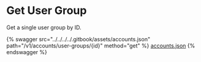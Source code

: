# Get User Group

Get a single user group by ID.

{% swagger src="../../../../.gitbook/assets/accounts.json" path="/v1/accounts/user-groups/{id}" method="get" %}
[accounts.json](../../../../.gitbook/assets/accounts.json)
{% endswagger %}
